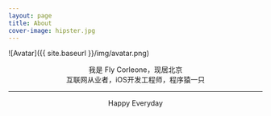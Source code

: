 ```yaml
---
layout: page
title: About
cover-image: hipster.jpg
---
```


![Avatar]({{ site.baseurl }}/img/avatar.png)

<center>

我是 Fly Corleone，现居北京
<br>
互联网从业者，iOS开发工程师，程序猿一只

---

Happy Everyday
</center>
